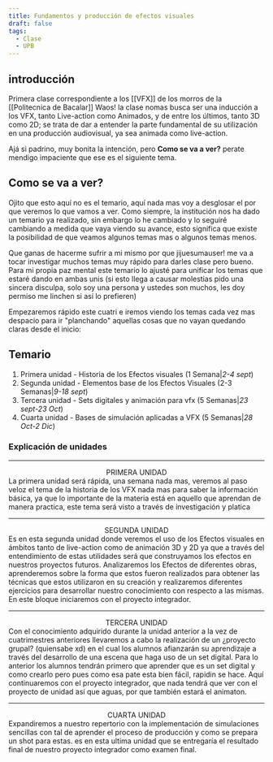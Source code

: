 ```yaml
---
title: Fundamentos y producción de efectos visuales
draft: false
tags:
  - Clase
  - UPB
---
```

## introducción 

Primera clase correspondiente a los [[VFX]] de los morros de la [[Politecnica de Bacalar]] Waos! la clase nomas busca ser una inducción a los VFX, tanto Live-action como Animados, y de entre los últimos, tanto 3D como 2D; se trata de dar a entender la parte fundamental de su utilización en una producción audiovisual, ya sea animada como live-action.

Ajá si padrino, muy bonita la intención, pero **Como se va a ver?**
perate mendigo impaciente que ese es el siguiente tema.

## Como se va a ver?

Ojito que esto aquí no es el temario, aquí nada mas voy a desglosar el por que veremos lo que vamos a ver. Como siempre, la institución nos ha dado un temario ya realizado, sin embargo lo he cambiado y lo seguiré cambiando a medida que vaya viendo su avance, esto significa que existe la posibilidad de que veamos algunos temas mas o algunos temas menos.

Que ganas de hacerme sufrir a mi mismo por que jijuesumauser! me va a tocar investigar muchos temas muy rápido para darles clase pero bueno.
Para mi propia paz mental este temario lo ajusté para unificar los temas que estaré dando en ambas unis (si esto llega a causar molestias pido una sincera disculpa, solo soy una persona y ustedes son muchos, les doy permiso me linchen si así lo prefieren)

Empezaremos rápido este cuatri e iremos viendo los temas cada vez mas despacio para ir "planchando" aquellas cosas que no vayan quedando claras desde el inicio: 

## Temario

1. Primera unidad - Historia de los Efectos visuales (1 Semana|*2-4 sept*)
2. Segunda unidad - Elementos base de los Efectos Visuales (2-3 Semanas|*9-18 sept*)
3. Tercera unidad - Sets digitales y animación para vfx (5 Semanas|*23 sept-23 Oct*) 
4. Cuarta unidad - Bases de simulación aplicadas a VFX (5 Semanas|*28 Oct-2 Dic*)


### Explicación de unidades

---
<center>PRIMERA UNIDAD</center>
La primera unidad será rápida, una semana nada mas, veremos al paso veloz el tema de la historia de los VFX nada mas para saber la información básica, ya que lo importante de la materia está en aquello que aprendan de manera practica, este tema será visto a través de investigación y platica

---

<center>SEGUNDA UNIDAD</center>
Es en esta segunda unidad donde veremos el uso de los Efectos visuales en ámbitos tanto de live-action como de animación 3D y 2D ya que a través del entendimiento de estas utilidades será que construyamos los efectos en nuestros proyectos futuros. Analizaremos los Efectos de diferentes obras, aprenderemos sobre la forma que estos fueron realizados para obtener las técnicas que estos utilizaron en su creación y realizaremos diferentes ejercicios para desarrollar nuestro conocimiento con respecto a las mismas.
En este bloque iniciaremos con el proyecto integrador.

---

<center>TERCERA UNIDAD</center>
Con el conocimiento adquirido durante la unidad anterior a la vez de cuatrimestres anteriores llevaremos a cabo la realización de un ¿proyecto grupal? (quiensabe xd) en el cual los alumnos afianzarán su aprendizaje a través del desarrollo de una escena que haga uso de un set digital. Para lo anterior los alumnos tendrán primero que aprender que es un set digital y como crearlo pero pues como esa pate esta bien fácil, rapidin se hace.
Aquí continuaremos con el proyecto integrador, que nada tendrá que ver con el proyecto de unidad así que aguas, por que también estará el animaton.

---

<center>CUARTA UNIDAD</center>
Expandiremos a nuestro repertorio con la implementación de simulaciones sencillas con tal de aprender el proceso de producción y como se prepara un shot para estas.
es en esta ultima unidad que se entregaría el resultado final de nuestro proyecto integrador como examen final.

